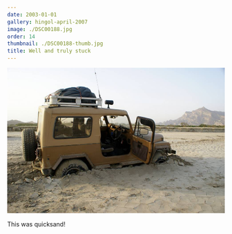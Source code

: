 ```yaml
---
date: 2003-01-01
gallery: hingol-april-2007
image: ./DSC00188.jpg
order: 14
thumbnail: ./DSC00188-thumb.jpg
title: Well and truly stuck
---
```


![Well and truly stuck](./DSC00188.jpg)

This was quicksand!